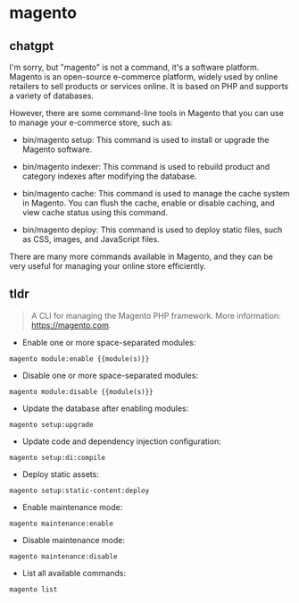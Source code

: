 # magento 
## chatgpt 
I'm sorry, but "magento" is not a command, it's a software platform. Magento is an open-source e-commerce platform, widely used by online retailers to sell products or services online. It is based on PHP and supports a variety of databases.

However, there are some command-line tools in Magento that you can use to manage your e-commerce store, such as:

- bin/magento setup: This command is used to install or upgrade the Magento software.

- bin/magento indexer: This command is used to rebuild product and category indexes after modifying the database.

- bin/magento cache: This command is used to manage the cache system in Magento. You can flush the cache, enable or disable caching, and view cache status using this command.

- bin/magento deploy: This command is used to deploy static files, such as CSS, images, and JavaScript files.

There are many more commands available in Magento, and they can be very useful for managing your online store efficiently. 

## tldr 
 
> A CLI for managing the Magento PHP framework.
> More information: <https://magento.com>.

- Enable one or more space-separated modules:

`magento module:enable {{module(s)}}`

- Disable one or more space-separated modules:

`magento module:disable {{module(s)}}`

- Update the database after enabling modules:

`magento setup:upgrade`

- Update code and dependency injection configuration:

`magento setup:di:compile`

- Deploy static assets:

`magento setup:static-content:deploy`

- Enable maintenance mode:

`magento maintenance:enable`

- Disable maintenance mode:

`magento maintenance:disable`

- List all available commands:

`magento list`
